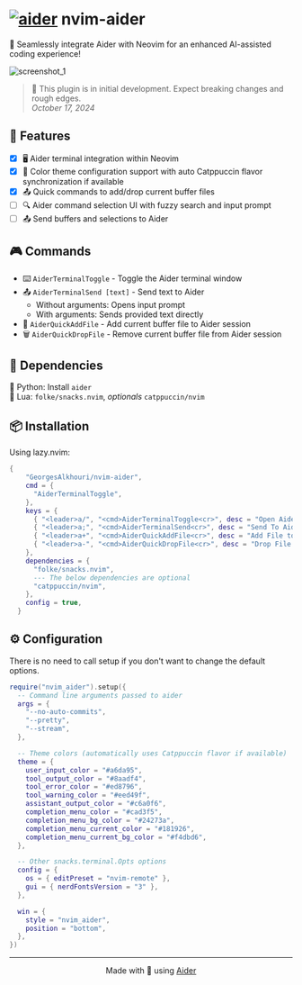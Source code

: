 # [![aider](https://avatars.githubusercontent.com/u/172139148?s=20&v=4)](https://aider.chat) nvim-aider

🤖 Seamlessly integrate Aider with Neovim for an enhanced AI-assisted coding experience!

![screenshot_1](https://github.com/user-attachments/assets/5d779f73-5441-4d24-8cce-e6dfdc5bf787)

> 🚧 This plugin is in initial development. Expect breaking changes and rough edges.  
> _October 17, 2024_

## 🌟 Features

- [x] 🖥️ Aider terminal integration within Neovim
- [x] 🎨 Color theme configuration support with auto Catppuccin flavor synchronization
      if available
- [x] 📤 Quick commands to add/drop current buffer files
- [ ] 🔍 Aider command selection UI with fuzzy search and input prompt
- [ ] 📤 Send buffers and selections to Aider

## 🎮 Commands

- ⌨️ `AiderTerminalToggle` - Toggle the Aider terminal window
- 📤 `AiderTerminalSend [text]` - Send text to Aider
  - Without arguments: Opens input prompt
  - With arguments: Sends provided text directly
- 📁 `AiderQuickAddFile` - Add current buffer file to Aider session
- 🗑️ `AiderQuickDropFile` - Remove current buffer file from Aider session

## 🔗 Dependencies

🐍 Python: Install `aider`  
🌙 Lua: `folke/snacks.nvim`, _optionals_ `catppuccin/nvim`

## 📦 Installation

Using lazy.nvim:

```lua
{
    "GeorgesAlkhouri/nvim-aider",
    cmd = {
      "AiderTerminalToggle",
    },
    keys = {
      { "<leader>a/", "<cmd>AiderTerminalToggle<cr>", desc = "Open Aider" },
      { "<leader>a;", "<cmd>AiderTerminalSend<cr>", desc = "Send To Aider" },
      { "<leader>a+", "<cmd>AiderQuickAddFile<cr>", desc = "Add File to Aider" },
      { "<leader>a-", "<cmd>AiderQuickDropFile<cr>", desc = "Drop File from Aider" },
    },
    dependencies = {
      "folke/snacks.nvim",
      --- The below dependencies are optional
      "catppuccin/nvim",
    },
    config = true,
  }
```

## ⚙️ Configuration

There is no need to call setup if you don't want to change the default options.

```lua
require("nvim_aider").setup({
  -- Command line arguments passed to aider
  args = {
    "--no-auto-commits",
    "--pretty",
    "--stream",
  },

  -- Theme colors (automatically uses Catppuccin flavor if available)
  theme = {
    user_input_color = "#a6da95",
    tool_output_color = "#8aadf4",
    tool_error_color = "#ed8796",
    tool_warning_color = "#eed49f",
    assistant_output_color = "#c6a0f6",
    completion_menu_color = "#cad3f5",
    completion_menu_bg_color = "#24273a",
    completion_menu_current_color = "#181926",
    completion_menu_current_bg_color = "#f4dbd6",
  },

  -- Other snacks.terminal.Opts options
  config = {
    os = { editPreset = "nvim-remote" },
    gui = { nerdFontsVersion = "3" },
  },

  win = {
    style = "nvim_aider",
    position = "bottom",
  },
})
```

---

<div align="center">
Made with 🤖 using <a href="https://github.com/paul-gauthier/aider">Aider</a>
</div>
